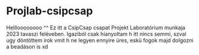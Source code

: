 # Projlab-csipcsap
Hellloooooooo ^^
Ez itt a CsipCsap csapat Projekt Laboratórium munkaja 2023 tavaszi feléveben.
Igaziból csak hianyoltam h itt nincs semmi, szval ugy döntöttem írok vmit h ne legyen ennyire üres, eskü fogok majd dolgozni a beadáson is xd
